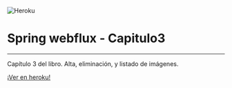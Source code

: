 ![Heroku](http://heroku-badge.herokuapp.com/?app=webflux-capitulo3&style=flat&svg=1)

# Spring webflux - Capitulo3
***
Capítulo 3 del libro.
Alta, eliminación, y listado de imágenes.

[¡Ver en heroku!](https://webflux-capitulo3.herokuapp.com/)
